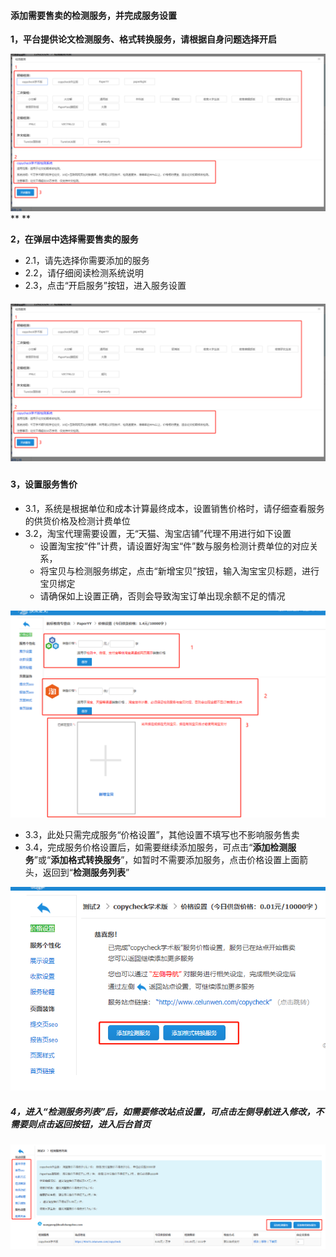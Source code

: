 #### 添加需要售卖的检测服务，并完成服务设置

**1，平台提供论文检测服务、格式转换服务，请根据自身问题选择开启**

![](/assets/import43.png)**  **

**2，在弹层中选择需要售卖的服务**

* 2.1，请先选择你需要添加的服务
* 2.2，请仔细阅读检测系统说明
* 2.3，点击“开启服务”按钮，进入服务设置

##### ![](/assets/import43.png)

#### 3，设置服务售价

* 3.1，系统是根据单位和成本计算最终成本，设置销售价格时，请仔细查看服务的供货价格及检测计费单位
* 3.2，淘宝代理需要设置，无“天猫、淘宝店铺”代理不用进行如下设置
  * 设置淘宝按“件”计费，请设置好淘宝“件”数与服务检测计费单位的对应关系，
  * 将宝贝与检测服务绑定，点击“新增宝贝”按钮，输入淘宝宝贝标题，进行宝贝绑定
  * 请确保如上设置正确，否则会导致淘宝订单出现余额不足的情况

![](/assets/import44.png)

* 3.3，此处只需完成服务“价格设置”，其他设置不填写也不影响服务售卖
* 3.4，完成服务价格设置后，如需要继续添加服务，可点击“**添加检测服务**”或“**添加格式转换服务**”，如暂时不需要添加服务，点击价格设置上面箭头，返回到“**检测服务列表**”

![](/assets/import47.png)

##### 4，进入“检测服务列表”后，如需要修改站点设置，可点击左侧导航进入修改，不需要则点击返回按钮，进入后台首页

![](/assets/import48.png)

